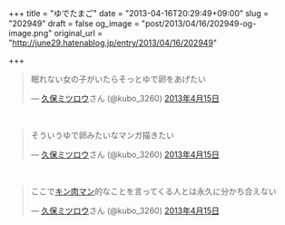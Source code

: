+++
title = "ゆでたまご"
date = "2013-04-16T20:29:49+09:00"
slug = "202949"
draft = false
og_image = "post/2013/04/16/202949-og-image.png"
original_url = "http://june29.hatenablog.jp/entry/2013/04/16/202949"

+++

<p></p>
<blockquote class="twitter-tweet" lang="ja">
<p>眠れない女の子がいたらそっとゆで卵をあげたい</p>— <a class="keyword" href="http://d.hatena.ne.jp/keyword/%B5%D7%CA%DD%A5%DF%A5%C4%A5%ED%A5%A6">久保ミツロウ</a>さん (@kubo_3260) <a href="https://twitter.com/kubo_3260/status/323808920315494403">2013年4月15日</a>
</blockquote>
<script async src="//platform.twitter.com/widgets.js" charset="utf-8"></script><br>
<blockquote class="twitter-tweet" lang="ja">
<p>そういうゆで卵みたいなマンガ描きたい</p>— <a class="keyword" href="http://d.hatena.ne.jp/keyword/%B5%D7%CA%DD%A5%DF%A5%C4%A5%ED%A5%A6">久保ミツロウ</a>さん (@kubo_3260) <a href="https://twitter.com/kubo_3260/status/323812144229543936">2013年4月15日</a>
</blockquote>
<script async src="//platform.twitter.com/widgets.js" charset="utf-8"></script><br>
<blockquote class="twitter-tweet" lang="ja">
<p>ここで<a class="keyword" href="http://d.hatena.ne.jp/keyword/%A5%AD%A5%F3%C6%F9%A5%DE%A5%F3">キン肉マン</a>的なことを言ってくる人とは永久に分かち合えない</p>— <a class="keyword" href="http://d.hatena.ne.jp/keyword/%B5%D7%CA%DD%A5%DF%A5%C4%A5%ED%A5%A6">久保ミツロウ</a>さん (@kubo_3260) <a href="https://twitter.com/kubo_3260/status/323813277790531585">2013年4月15日</a>
</blockquote>
<script async src="//platform.twitter.com/widgets.js" charset="utf-8"></script>
